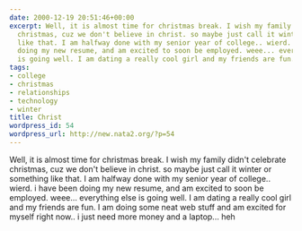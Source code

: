 ```yaml
---
date: 2000-12-19 20:51:46+00:00
excerpt: Well, it is almost time for christmas break. I wish my family didn't celebrate
  christmas, cuz we don't believe in christ. so maybe just call it winter or something
  like that. I am halfway done with my senior year of college.. wierd. i have been
  doing my new resume, and am excited to soon be employed. weee... everything else
  is going well. I am dating a really cool girl and my friends are fun. I...
tags:
- college
- christmas
- relationships
- technology
- winter
title: Christ
wordpress_id: 54
wordpress_url: http://new.nata2.org/?p=54
---
```


Well, it is almost time for christmas break. I wish my family didn't celebrate christmas, cuz we don't believe in christ. so maybe just call it winter or something like that. I am halfway done with my senior year of college.. wierd. i have been doing my new resume, and am excited to soon be employed. weee... everything else is going well. I am dating a really cool girl and my friends are fun. I am doing some neat web stuff and am excited for myself right now.. i just need more money and a laptop... heh